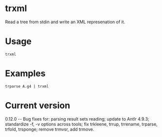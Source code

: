 # trxml

Read a tree from stdin and write an XML represenation of it.

# Usage

    trxml

# Examples

    trparse A.g4 | trxml

# Current version

0.12.0 -- Bug fixes for: parsing result sets reading; update to Antlr 4.9.3; standardize -f, -v options across tools; fix trkleene, trrup, trrename, trparse, trfold, trsponge; remove trmvsr, add trmove.
